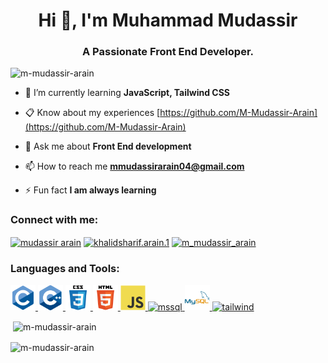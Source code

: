 <h1 align="center">Hi 👋, I'm Muhammad Mudassir</h1>
<h3 align="center">A Passionate Front End Developer.</h3>

<p align="left"> <img src="https://komarev.com/ghpvc/?username=m-mudassir-arain&label=Profile%20views&color=0e75b6&style=plastic" alt="m-mudassir-arain" /> </p>

- 🌱 I’m currently learning **JavaScript, Tailwind CSS**

- 📋 Know about my experiences [https://github.com/M-Mudassir-Arain](https://github.com/M-Mudassir-Arain)

- 💬 Ask me about **Front End development**

- 📫 How to reach me **mmudassirarain04@gmail.com**

- ⚡ Fun fact **I am always learning**

<h3 align="left">Connect with me:</h3>
<p align="left">
<a href="https://linkedin.com/in/mudassir arain" target="blank"><img align="center" src="https://raw.githubusercontent.com/rahuldkjain/github-profile-readme-generator/master/src/images/icons/Social/linked-in-alt.svg" alt="mudassir arain" height="30" width="40" /></a>
<a href="https://fb.com/khalidsharif.arain.1" target="blank"><img align="center" src="https://raw.githubusercontent.com/rahuldkjain/github-profile-readme-generator/master/src/images/icons/Social/facebook.svg" alt="khalidsharif.arain.1" height="30" width="40" /></a>
<a href="https://instagram.com/m_mudassir_arain" target="blank"><img align="center" src="https://raw.githubusercontent.com/rahuldkjain/github-profile-readme-generator/master/src/images/icons/Social/instagram.svg" alt="m_mudassir_arain" height="30" width="40" /></a>
</p>

<h3 align="left">Languages and Tools:</h3>
<p align="left"> <a href="https://www.cprogramming.com/" target="_blank" rel="noreferrer"> <img src="https://raw.githubusercontent.com/devicons/devicon/master/icons/c/c-original.svg" alt="c" width="40" height="40"/> </a> <a href="https://www.w3schools.com/cpp/" target="_blank" rel="noreferrer"> <img src="https://raw.githubusercontent.com/devicons/devicon/master/icons/cplusplus/cplusplus-original.svg" alt="cplusplus" width="40" height="40"/> </a> <a href="https://www.w3schools.com/css/" target="_blank" rel="noreferrer"> <img src="https://raw.githubusercontent.com/devicons/devicon/master/icons/css3/css3-original-wordmark.svg" alt="css3" width="40" height="40"/> </a> <a href="https://www.w3.org/html/" target="_blank" rel="noreferrer"> <img src="https://raw.githubusercontent.com/devicons/devicon/master/icons/html5/html5-original-wordmark.svg" alt="html5" width="40" height="40"/> </a> <a href="https://developer.mozilla.org/en-US/docs/Web/JavaScript" target="_blank" rel="noreferrer"> <img src="https://raw.githubusercontent.com/devicons/devicon/master/icons/javascript/javascript-original.svg" alt="javascript" width="40" height="40"/> </a> <a href="https://www.microsoft.com/en-us/sql-server" target="_blank" rel="noreferrer"> <img src="https://www.svgrepo.com/show/303229/microsoft-sql-server-logo.svg" alt="mssql" width="40" height="40"/> </a> <a href="https://www.mysql.com/" target="_blank" rel="noreferrer"> <img src="https://raw.githubusercontent.com/devicons/devicon/master/icons/mysql/mysql-original-wordmark.svg" alt="mysql" width="40" height="40"/> </a> <a href="https://tailwindcss.com/" target="_blank" rel="noreferrer"> <img src="https://www.vectorlogo.zone/logos/tailwindcss/tailwindcss-icon.svg" alt="tailwind" width="40" height="40"/> </a> </p>

<p>&nbsp;<img align="center" src="https://github-readme-stats.vercel.app/api?username=m-mudassir-arain&show_icons=true&theme=radical&locale=en" alt="m-mudassir-arain" /></p>

<p><img align="center" src="https://github-readme-streak-stats.herokuapp.com/?user=m-mudassir-arain&theme=highcontrast" alt="m-mudassir-arain" /></p>
